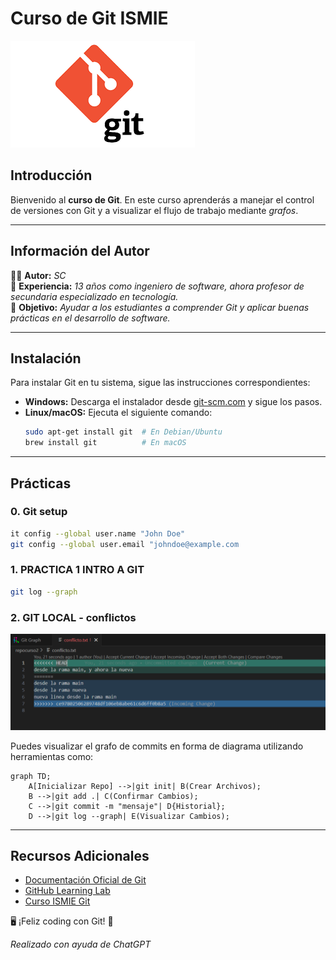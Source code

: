 # Curso de Git ISMIE

![Git](/assets/gitLogo.png)


## Introducción

Bienvenido al **curso de Git**. En este curso aprenderás a manejar el control de versiones con Git y a visualizar el flujo de trabajo mediante _grafos_.

---

## Información del Autor

👨‍🏫 **Autor:** *SC*  
📍 **Experiencia:** *13 años como ingeniero de software, ahora profesor de secundaria especializado en tecnología.*  
🎯 **Objetivo:** *Ayudar a los estudiantes a comprender Git y aplicar buenas prácticas en el desarrollo de software.*

---

## Instalación

Para instalar Git en tu sistema, sigue las instrucciones correspondientes:

- **Windows:** Descarga el instalador desde [git-scm.com](https://git-scm.com/) y sigue los pasos.
- **Linux/macOS:** Ejecuta el siguiente comando:
  ```sh
  sudo apt-get install git  # En Debian/Ubuntu
  brew install git          # En macOS
  ```

---

## Prácticas

### 0. Git setup
```sh
it config --global user.name "John Doe"
git config --global user.email "johndoe@example.com
```

### 1. PRACTICA 1 INTRO A GIT
```sh
git log --graph
```

### 2. GIT LOCAL - conflictos

![conflicto](/assets/resolucionConflicto.png)

Puedes visualizar el grafo de commits en forma de diagrama utilizando herramientas como:

```mermaid
graph TD;
    A[Inicializar Repo] -->|git init| B(Crear Archivos);
    B -->|git add .| C(Confirmar Cambios);
    C -->|git commit -m "mensaje"| D{Historial};
    D -->|git log --graph| E(Visualizar Cambios);
```
---

## Recursos Adicionales

- [Documentación Oficial de Git](https://git-scm.com/doc)
- [GitHub Learning Lab](https://lab.github.com/)
- [Curso ISMIE Git](https://github.com/oscarnovillo/Curso-de-Git-ISMIE)

🖥️ ¡Feliz coding con Git! 🚀

*Realizado con ayuda de ChatGPT*